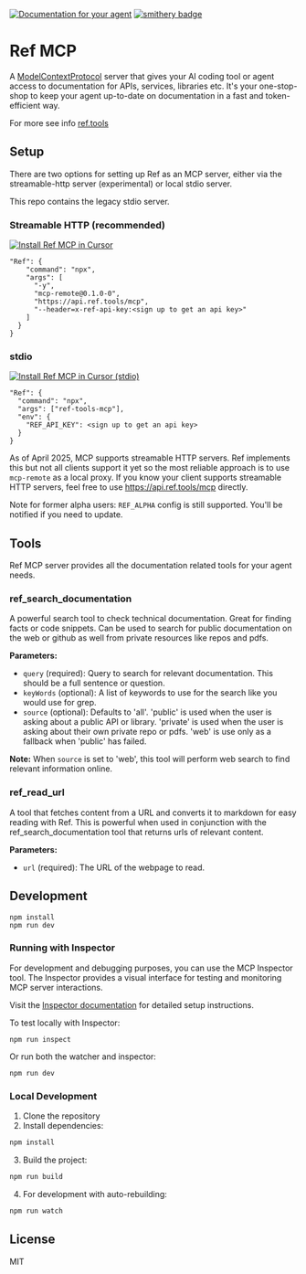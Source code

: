 [![Documentation for your agent](header.png)](https://ref.tools)
[![smithery badge](https://smithery.ai/badge/@ref-tools/ref-tools-mcp)](https://smithery.ai/server/@ref-tools/ref-tools-mcp)

# Ref MCP

A [ModelContextProtocol](https://modelcontextprotocol.io) server that gives your AI coding tool or agent access to documentation for APIs, services, libraries etc. It's your one-stop-shop to keep your agent up-to-date on documentation in a fast and token-efficient way.

For more see info [ref.tools](https://ref.tools)

## Setup

There are two options for setting up Ref as an MCP server, either via the streamable-http server (experimental) or local stdio server. 

This repo contains the legacy stdio server. 

### Streamable HTTP (recommended)

[![Install Ref MCP in Cursor](https://cursor.com/deeplink/mcp-install-dark.svg)](https://cursor.com/install-mcp?name=Ref&config=eyJjb21tYW5kIjoibnB4IiwiYXJncyI6WyIteSIsIm1jcC1yZW1vdGVAMC4xLjAtMCIsImh0dHBzOi8vYXBpLnJlZi50b29scy9tY3AiLCItLWhlYWRlcj14LXJlZi1hcGkta2V5OjxzaWduIHVwIHRvIGdldCBhbiBhcGkga2V5PiJdfQ==)

```
"Ref": {
    "command": "npx",
    "args": [
      "-y",
      "mcp-remote@0.1.0-0",
      "https://api.ref.tools/mcp",
      "--header=x-ref-api-key:<sign up to get an api key>"
    ]
  }
}
```

### stdio 

[![Install Ref MCP in Cursor (stdio)](https://cursor.com/deeplink/mcp-install-dark.svg)](https://cursor.com/install-mcp?name=Ref&config=eyJjb21tYW5kIjoibnB4IiwiYXJncyI6WyJyZWYtdG9vbHMtbWNwIl0sImVudiI6eyJSRUZfQVBJX0tFWSI6IjxzaWduIHVwIHRvIGdldCBhbiBhcGkga2V5PiJ9fQ==)

```
"Ref": {
  "command": "npx",
  "args": ["ref-tools-mcp"],
  "env": {
    "REF_API_KEY": <sign up to get an api key>
  }
}
```


As of April 2025, MCP supports streamable HTTP servers. Ref implements this but not all clients support it yet so the most reliable approach is to use `mcp-remote` as a local proxy. If you know your client supports streamable HTTP servers, feel free to use https://api.ref.tools/mcp directly.

Note for former alpha users: `REF_ALPHA` config is still supported. You'll be notified if you need to update.

## Tools

Ref MCP server provides all the documentation related tools for your agent needs.

### ref_search_documentation

A powerful search tool to check technical documentation. Great for finding facts or code snippets. Can be used to search for public documentation on the web or github as well from private resources like repos and pdfs.

**Parameters:**
- `query` (required): Query to search for relevant documentation. This should be a full sentence or question.
- `keyWords` (optional): A list of keywords to use for the search like you would use for grep.
- `source` (optional): Defaults to 'all'. 'public' is used when the user is asking about a public API or library. 'private' is used when the user is asking about their own private repo or pdfs. 'web' is use only as a fallback when 'public' has failed.

**Note:** When `source` is set to 'web', this tool will perform web search to find relevant information online.

### ref_read_url

A tool that fetches content from a URL and converts it to markdown for easy reading with Ref. This is powerful when used in conjunction with the ref_search_documentation tool that returns urls of relevant content.

**Parameters:**
- `url` (required): The URL of the webpage to read.

## Development

```
npm install
npm run dev
```

### Running with Inspector

For development and debugging purposes, you can use the MCP Inspector tool. The Inspector provides a visual interface for testing and monitoring MCP server interactions.

Visit the [Inspector documentation](https://modelcontextprotocol.io/docs/tools/inspector) for detailed setup instructions.

To test locally with Inspector:
```
npm run inspect
```

Or run both the watcher and inspector:
```
npm run dev
```

### Local Development

1. Clone the repository
2. Install dependencies:
```bash
npm install
```
3. Build the project:
```bash
npm run build
```
4. For development with auto-rebuilding:
```bash
npm run watch
```

## License

MIT
